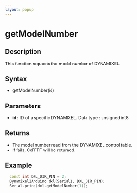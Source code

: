 ```yaml
---
layout: popup
---
```


# getModelNumber

## Description

This function requests the model number of DYNAMIXEL.

## Syntax

- getModelNumber(id)

## Parameters

- **id** : ID of a specific DYNAMIXEL. Data type : unsigned int8

## Returns

- The model number read from the DYNAMIXEL control table.
- If fails, 0xFFFF will be returned.

## Example

```c++
  const int DXL_DIR_PIN = 2;
  Dynamixel2Arduino dxl(Serial1, DXL_DIR_PIN);
  Serial.print(dxl.getModelNumber(1));
```
